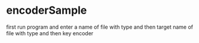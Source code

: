 # encoderSample
first run program and enter a name of file with type and then target name of file with type and then key encoder 
